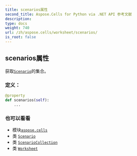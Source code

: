 ```yaml
---
title: scenarios属性
second_title: Aspose.Cells for Python via .NET API 参考文献
description:
type: docs
weight: 740
url: /zh/aspose.cells/worksheet/scenarios/
is_root: false
---
```

## scenarios属性

获取[`Scenario`](/cells/python-net/zh/aspose.cells/scenario)的集合。
### 定义：
```python
@property
def scenarios(self):
    ...
```

### 也可以看看
* 模块[`aspose.cells`](../../)
* 类 [`Scenario`](/cells/python-net/zh/aspose.cells/scenario)
* 类 [`ScenarioCollection`](/cells/python-net/zh/aspose.cells/scenariocollection)
* 类 [`Worksheet`](/cells/python-net/zh/aspose.cells/worksheet)
